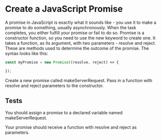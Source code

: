# Create a JavaScript Promise

A promise in JavaScript is exactly what it sounds like - you use it to make a promise to do something, usually asynchronously. When the task completes, you either fulfill your promise or fail to do so. Promise is a constructor function, so you need to use the new keyword to create one. It takes a function, as its argument, with two parameters - resolve and reject. These are methods used to determine the outcome of the promise. The syntax looks like this:

```javascript
const myPromise = new Promise((resolve, reject) => {

});
```

Create a new promise called makeServerRequest. Pass in a function with resolve and reject parameters to the constructor.

## Tests

You should assign a promise to a declared variable named makeServerRequest.

Your promise should receive a function with resolve and reject as parameters.